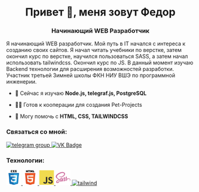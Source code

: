 <h1 align="center">Привет 👋, меня зовут Федор</h1>
<h3 align="center">Начинающий WEB Разработчик</h3>

<p>
  Я начинающий WEB разработчик. Мой путь в IT начался с интереса к созданию своих сайтов. Я начал читать учебники по верстке, затем окончил курс по верстке, научился пользоваться SASS, а затем начал использовать tailwindcss. Окончил курс по JS. В данный момент изучаю Backend технологии для расширения возможностей разработки. Участник третьей Зимней школы ФКН НИУ ВШЭ по программной инженерии.
</p>

- 🌱 Сейчас я изучаю **Node.js, telegraf.js, PostgreSQL**

- 👨‍💻 Готов к кооперации для создания Pet-Projects

- 💬 Могу помочь с **HTML, CSS, TAILWINDCSS**

<h3 align="left">Связаться со мной:</h3>
<p align="left">
      <a href="https://t.me/thisiskosher" target="_blank">
      <img src="https://cdn-icons-png.flaticon.com/512/2111/2111646.png" width="40" height="40" alt="telegram group" />
    </a>
    <a href="https://vk.com/shwbkk7" target="_blank">
      <img src="https://cdn-icons-png.flaticon.com/512/145/145813.png" width="40" height="40" alt="VK Badge"/>
    </a>

</p>

<h3 align="left">Технологии:</h3>
<p align="left"> <a href="https://www.w3schools.com/css/" target="_blank" rel="noreferrer"> <img src="https://raw.githubusercontent.com/devicons/devicon/master/icons/css3/css3-original-wordmark.svg" alt="css3" width="40" height="40"/> </a> <a href="https://www.w3.org/html/" target="_blank" rel="noreferrer"> <img src="https://raw.githubusercontent.com/devicons/devicon/master/icons/html5/html5-original-wordmark.svg" alt="html5" width="40" height="40"/> </a> <a href="https://developer.mozilla.org/en-US/docs/Web/JavaScript" target="_blank" rel="noreferrer"> <img src="https://raw.githubusercontent.com/devicons/devicon/master/icons/javascript/javascript-original.svg" alt="javascript" width="40" height="40"/> </a> <a href="https://sass-lang.com" target="_blank" rel="noreferrer"> <img src="https://raw.githubusercontent.com/devicons/devicon/master/icons/sass/sass-original.svg" alt="sass" width="40" height="40"/> </a> <a href="https://tailwindcss.com/" target="_blank" rel="noreferrer"> <img src="https://www.vectorlogo.zone/logos/tailwindcss/tailwindcss-icon.svg" alt="tailwind" width="40" height="40"/> </a> </p>
